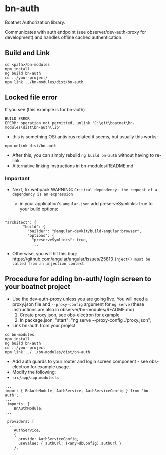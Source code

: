 # bn-auth

Boatnet Authorization library.

Communicates with auth endpoint (see observer/dev-auth-proxy for development) and handles offline cached authentication.

## Build and Link

```
cd <path>/bn-modules
npm install
ng build bn-auth
cd ../your-project/
npm link ../bn-modules/dist/bn-auth
```

## Locked file error
If you see (this example is for bn-auth)
```
BUILD ERROR
EPERM: operation not permitted, unlink 'C:\git\boatnet\bn-modules\dist\bn-auth\lib'
```
  * this is something OS/ antivirus related it seems, but usually this works:
```
npm unlink dist/bn-auth
```

* After this, you can simply rebuild `ng build bn-auth` without having to re-link.
* Alternative linking instructions in bn-modules/README.md

### Important
* Next, fix webpack WARNING: `Critical dependency: the request of a dependency is an expression`

  * in your application's `angular.json` add preserveSymlinks: true to your build options:
```
...
"architect": {
        "build": {
          "builder": "@angular-devkit/build-angular:browser",
          "options": {
            "preserveSymlinks": true,
            ...

```            
  * Otherwise, you will hit this bug: https://github.com/angular/angular/issues/25813
`inject() must be called from an injection context`

## Procedure for adding bn-auth/ login screen to your boatnet project

* Use the dev-auth-proxy unless you are going live. You will need a proxy.json file and `--proxy-config` argument for `ng serve` (these instructions are also in observer/bn-modules/README.md)
  1. Create proxy.json, see obs-electron for example
  2. In package.json, "start": "ng serve --proxy-config ./proxy.json",
* Link bn-auth from your project
```
cd bn-modules
npm install
ng build bn-auth
cd ../your-project
npm link ../../bn-modules/dist/bn-auth
```
* Add auth guards to your router and login screen component - see obs-electron for example usage.
* Modify the following:
* `src/app/app.module.ts`
```
...
import { BnAuthModule, AuthService, AuthServiceConfig } from 'bn-auth';
...
 imports: [
    BnAuthModule, 
...

 providers: [
  ...
    AuthService,
    {
      provide: AuthServiceConfig,
      useValue: { authUrl: (<any>dbConfig).authUrl }
    },
```
